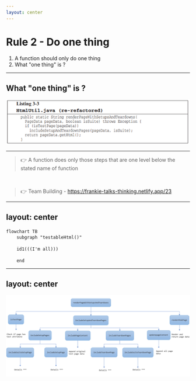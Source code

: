 ```yaml
---
layout: center
---
```


# Rule 2 - Do one thing
1. A function should only do one thing
2. What "one thing" is ?

---

## What "one thing" is ?

<img src="/images/Listing33.PNG" class="m-1 h-40 rounded shadow" />

<!--
书中举出的例子是在最后重构好的代码中， 它有三个步骤：
1. 判断是否为测试页面
2. 如果是， 则进行setup and teardown的页面配置。
3. 渲染返回HTML页面。
那这个函数是完成一件事情还是完成了三件事情，大家思考一下。
下一页看答案
-->

---

> 👉 A function does only those steps that are one level below the stated name of function

<br>

> 👉 Team Building - https://frankie-talks-thinking.netlify.app/23

<!--
书中给出的概念是一个方法应该只做该函数名下同一抽象层上的步骤，那这个函数就只做了一件事情。
那按照这个概念的定义，书中最后重构后的方法是只做了一件事情。

对于我个人学习过程而已，这个解释很正确的，但是，如果给出书中样例代码之外的代码，对于准确地实践这个定义，还是有点含糊不清地，所以，我总结了一下个人的思考方式来将这个定义落地。 

所以，下面的内容是个人理解，仅供参考！！！

这部分是我之前分享过的关于结构化思考的部分，那次并不是全员分享的，有兴趣的可以后续再看看我的slides和笔记。
我认为对于能否将一个方法设计为足够小并且只做一件事情，首先，我们得对所实现的功能能有一个类似于这样的结构思考。我们要保证结构图中所有节点都尽可能地满足 MECE原则 - 相互独立，完全穷尽。 上次参加分享的，还有谁记得这个原则是什么？

这是举了一个例子关于如何组织我们的teambuilding， 假设，我们是要编写类似于结构图中的代码，我们需要思考如何编写相应的方法。 可以将每一个节点都理解为一个对应的方法。

那如何能实现一个方法只做一件事情，就是：
1. 这个方法不能去做同一层级的其他节点的事情，不要让他们有交集，有交集就以为不是一件事情，就意味在增加阅读负担。
2. 这个方法只包含它下一层也就是子节点的方法的调用，不能去包含孙子节点完成的事情。在书中的代码中， 最开始的方法就包含了所有所有子节点和孙子节点的所有事情，给我们的阅读增加了非常大的负担。
-->

---
layout: center
---

```mermaid {scale: 2}
flowchart TB
    subgraph "testableHtml()"

    id1(((I'm all)))

    end
```
<!--
那么以这种思维方式，再回过头来看书中代码最开始的版本，从结构图中来看，就是所有层级的代码都混合再一起。

它没有不同层级level的划分，所以，它所带来的阅读负担，只要读过这些代码的就都可以体会的到。
-->
---
layout: center
---

<img src="/images/fitnesscodethinking.PNG" class="rounded shadow" />

<!--

将书中代码中的方法，以结构化的方式列出后，我们就可以很清晰的知道每个方法所处的层级。

讲解每个方法都是在做一件事情，因为每个方法都只是包含它的子层级的方法。

在这些方法中，中间层级的代码，我们都可以把他们理解为胶水代码，他们只是在同一层级的抽象，将整个流程串联起来，实际上它并没有真正的去完成需要做的事情，只有最底层的代码才是细节，才是要完成的事情。

还有一种快速检验你的方法是否足够小，是否只做一件事，就是像Nate叔说的，可以按照TDD的方式去思考，如果自己写junit test code来测试你这个方法，是否足够轻松和简单，否则，就得考虑是否方法不够好。

-->

